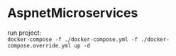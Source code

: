 # AspnetMicroservices
run project: <br>
`docker-compose -f ./docker-compose.yml -f ./docker-compose.override.yml up -d`